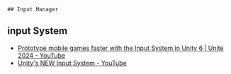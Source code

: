    ## Input Manager

## input System

- [Prototype mobile games faster with the Input System in Unity 6 | Unite 2024 - YouTube](https://www.youtube.com/watch?v=ptvjumIHxYg&t=1s)
- [Unity's NEW Input System - YouTube](https://www.youtube.com/playlist?list=PLKUARkaoYQT2nKuWy0mKwYURe2roBGJdr)

